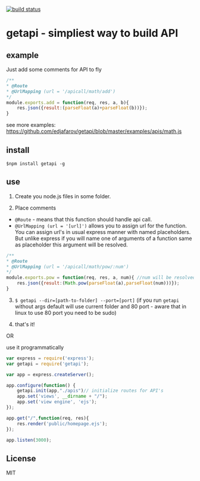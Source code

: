 [![build status](https://secure.travis-ci.org/edjafarov/getapi.png)](http://travis-ci.org/edjafarov/getapi)
# getapi - simpliest way to build API
## example
Just add some comments for API to fly

```javascript
/**
* @Route 
* @UrlMapping (url = '/apicall/math/add')
*/
module.exports.add = function(req, res, a, b){
	res.json({result:(parseFloat(a)+parseFloat(b))});
}
```
see more examples:
https://github.com/edjafarov/getapi/blob/master/examples/apis/math.js

## install
```
$npm install getapi -g
```

## use

1) Create you node.js files in some folder.

2) Place comments 

* ```@Route``` - means that this function should handle api call. 
* ```@UrlMapping (url = '[url]')``` allows you to assign url for the function. You can assign url's in usual express manner with named placeholders. But unlike express if you will name one of arguments of a function same as placeholder this argument will be resolved.

```javascript
/**
* @Route 
* @UrlMapping (url = '/apicall/math/pow/:num')
*/
module.exports.pow = function(req, res, a, num){ //num will be resolved to the value of placeholder
	res.json({result:(Math.pow(parseFloat(a),parseFloat(num)))});
}
```

3) ```$ getapi --dir=[path-to-folder] --port=[port]``` 
(if you run ```getapi``` without args default will use current folder and 80 port - aware that in linux to use 80 port you need to be sudo)

4) that's it!

OR

use it programmatically

```javascript
var express = require('express');
var getapi = require('getapi');

var app = express.createServer();

app.configure(function() {
	getapi.init(app,"./apis")// initialize routes for API's
    app.set('views', __dirname + "/");
    app.set('view engine', 'ejs');
});

app.get("/",function(req, res){
	res.render('public/homepage.ejs');
});

app.listen(3000);
```

## License

MIT

